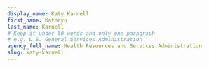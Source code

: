 ```yaml
---
display_name: Katy Karnell
first_name: Kathryn
last_name: Karnell
# Keep it under 50 words and only one paragraph
# e.g. U.S. General Services Administration
agency_full_name: Health Resources and Services Administration
slug: katy-karnell
---
```

